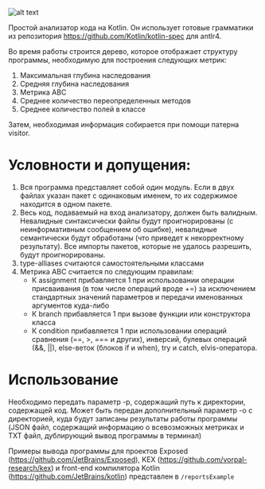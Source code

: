 ![alt text](https://travis-ci.com/vldF/VorPAL_Internship_2021.svg?token=iriKpVjXzGJpf53dxzQC&branch=master&status=created "Title")

Простой анализатор кода на Kotlin. Он использует готовые грамматики из репозитория https://github.com/Kotlin/kotlin-spec 
для antlr4.

Во время работы строится дерево, которое отображает структуру программы, необходимую для построения следующих метрик:
1. Максимальная глубина наследования
2. Средняя глубина наследования
3. Метрика ABC
4. Среднее количество переопределенных методов
5. Среднее количество полей в классе

Затем, необходимая информация собирается при помощи патерна visitor.

# Условности и допущения:
1. Вся программа представляет собой один модуль. Если в двух файлах указан пакет с одинаковым именем, 
   то их содержимое находится в одном пакете.
2. Весь код, подаваемый на вход анализатору, должен быть валидным. Невалидные синтаксически файлы будут проигнорированы 
   (с неинформативным сообщением об ошибке), невалидные семантически будут обработаны (что приведет к некорректному 
   результату). Все импорты пакетов, которые не удалось разрешить, будут проигнорированы.
3. type-alliases считаются самостоятельными классами
4. Метрика ABC считается по следующим правилам:
    * К assignment прибавляется 1 при использовании операции присваивания (в том числе операций вроде +=) за исключением 
      стандартных значений параметров и передачи именованных аргументов куда-либо
    * К branch прибавляется 1 при вызове функции или конструктора класса
    * К condition прибавляется 1 при использовании операций сравнения (==, >, === и других), инверсий, булевых операций 
      (&&, ||), else-веток (блоков if и when), try и catch, elvis-оператора.

# Использование
Необходимо передать параметр -p, содержащий путь к директории, содержащей код. Может быть передан дополнительный 
параметр -o с директорией, куда будут записаны результаты работы программы (JSON файл, содержащий информацию о 
всевозможных метриках и TXT файл, дублирующий вывод программы в терминал)

Примеры вывода программы для проектов Exposed (https://github.com/JetBrains/Exposed), KEX 
(https://github.com/vorpal-research/kex) и front-end компилятора Kotlin (https://github.com/JetBrains/kotlin)
представлен в `/reportsExample`
